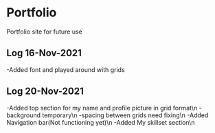 # Portfolio
Portfolio site for future use

## **Log 16-Nov-2021**
-Added font and played around with grids

## **Log 20-Nov-2021**
-Added top section for my name and profile picture in grid format\n
    -background temporary\n
    -spacing between grids need fixing\n
-Added Navigation bar(Not functioning yet)\n
-Added My skillset section\n